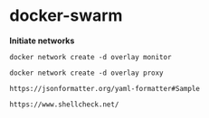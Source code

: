 # docker-swarm

**Initiate networks**
    
    docker network create -d overlay monitor

    docker network create -d overlay proxy
    
    https://jsonformatter.org/yaml-formatter#Sample
    
    https://www.shellcheck.net/
    

